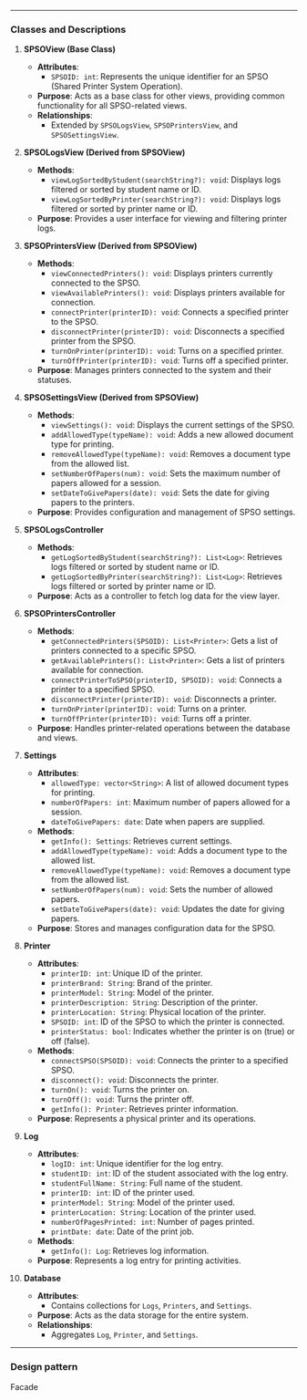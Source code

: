 
---

### **Classes and Descriptions**

1. **SPSOView (Base Class)**
    
    - **Attributes**:
        - `SPSOID: int`: Represents the unique identifier for an SPSO (Shared Printer System Operation).
    - **Purpose**: Acts as a base class for other views, providing common functionality for all SPSO-related views.
    - **Relationships**:
        - Extended by `SPSOLogsView`, `SPSOPrintersView`, and `SPSOSettingsView`.
2. **SPSOLogsView (Derived from SPSOView)**
    
    - **Methods**:
        - `viewLogSortedByStudent(searchString?): void`: Displays logs filtered or sorted by student name or ID.
        - `viewLogSortedByPrinter(searchString?): void`: Displays logs filtered or sorted by printer name or ID.
    - **Purpose**: Provides a user interface for viewing and filtering printer logs.
3. **SPSOPrintersView (Derived from SPSOView)**
    
    - **Methods**:
        - `viewConnectedPrinters(): void`: Displays printers currently connected to the SPSO.
        - `viewAvailablePrinters(): void`: Displays printers available for connection.
        - `connectPrinter(printerID): void`: Connects a specified printer to the SPSO.
        - `disconnectPrinter(printerID): void`: Disconnects a specified printer from the SPSO.
        - `turnOnPrinter(printerID): void`: Turns on a specified printer.
        - `turnOffPrinter(printerID): void`: Turns off a specified printer.
    - **Purpose**: Manages printers connected to the system and their statuses.
4. **SPSOSettingsView (Derived from SPSOView)**
    
    - **Methods**:
        - `viewSettings(): void`: Displays the current settings of the SPSO.
        - `addAllowedType(typeName): void`: Adds a new allowed document type for printing.
        - `removeAllowedType(typeName): void`: Removes a document type from the allowed list.
        - `setNumberOfPapers(num): void`: Sets the maximum number of papers allowed for a session.
        - `setDateToGivePapers(date): void`: Sets the date for giving papers to the printers.
    - **Purpose**: Provides configuration and management of SPSO settings.
5. **SPSOLogsController**
    
    - **Methods**:
        - `getLogSortedByStudent(searchString?): List<Log>`: Retrieves logs filtered or sorted by student name or ID.
        - `getLogSortedByPrinter(searchString?): List<Log>`: Retrieves logs filtered or sorted by printer name or ID.
    - **Purpose**: Acts as a controller to fetch log data for the view layer.
6. **SPSOPrintersController**
    
    - **Methods**:
        - `getConnectedPrinters(SPSOID): List<Printer>`: Gets a list of printers connected to a specific SPSO.
        - `getAvailablePrinters(): List<Printer>`: Gets a list of printers available for connection.
        - `connectPrinterToSPSO(printerID, SPSOID): void`: Connects a printer to a specified SPSO.
        - `disconnectPrinter(printerID): void`: Disconnects a printer.
        - `turnOnPrinter(printerID): void`: Turns on a printer.
        - `turnOffPrinter(printerID): void`: Turns off a printer.
    - **Purpose**: Handles printer-related operations between the database and views.
7. **Settings**
    
    - **Attributes**:
        - `allowedType: vector<String>`: A list of allowed document types for printing.
        - `numberOfPapers: int`: Maximum number of papers allowed for a session.
        - `dateToGivePapers: date`: Date when papers are supplied.
    - **Methods**:
        - `getInfo(): Settings`: Retrieves current settings.
        - `addAllowedType(typeName): void`: Adds a document type to the allowed list.
        - `removeAllowedType(typeName): void`: Removes a document type from the allowed list.
        - `setNumberOfPapers(num): void`: Sets the number of allowed papers.
        - `setDateToGivePapers(date): void`: Updates the date for giving papers.
    - **Purpose**: Stores and manages configuration data for the SPSO.
8. **Printer**
    
    - **Attributes**:
        - `printerID: int`: Unique ID of the printer.
        - `printerBrand: String`: Brand of the printer.
        - `printerModel: String`: Model of the printer.
        - `printerDescription: String`: Description of the printer.
        - `printerLocation: String`: Physical location of the printer.
        - `SPSOID: int`: ID of the SPSO to which the printer is connected.
        - `printerStatus: bool`: Indicates whether the printer is on (true) or off (false).
    - **Methods**:
        - `connectSPSO(SPSOID): void`: Connects the printer to a specified SPSO.
        - `disconnect(): void`: Disconnects the printer.
        - `turnOn(): void`: Turns the printer on.
        - `turnOff(): void`: Turns the printer off.
        - `getInfo(): Printer`: Retrieves printer information.
    - **Purpose**: Represents a physical printer and its operations.
9. **Log**
    
    - **Attributes**:
        - `logID: int`: Unique identifier for the log entry.
        - `studentID: int`: ID of the student associated with the log entry.
        - `studentFullName: String`: Full name of the student.
        - `printerID: int`: ID of the printer used.
        - `printerModel: String`: Model of the printer used.
        - `printerLocation: String`: Location of the printer used.
        - `numberOfPagesPrinted: int`: Number of pages printed.
        - `printDate: date`: Date of the print job.
    - **Methods**:
        - `getInfo(): Log`: Retrieves log information.
    - **Purpose**: Represents a log entry for printing activities.
10. **Database**
    
    - **Attributes**:
        - Contains collections for `Logs`, `Printers`, and `Settings`.
    - **Purpose**: Acts as the data storage for the entire system.
    - **Relationships**:
        - Aggregates `Log`, `Printer`, and `Settings`.

---

### **Design pattern**
Facade
